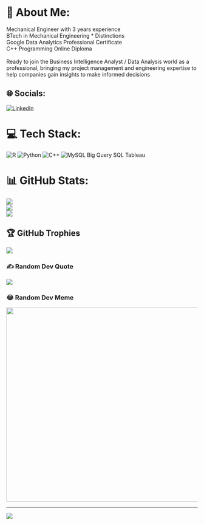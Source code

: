 # 💫 About Me:
Mechanical Engineer with 3 years experience<br>BTech in Mechanical Engineering * Distinctions<br>Google Data Analytics Professional Certificate<br>C++ Programming Online Diploma<br><br>Ready to join the Business Intelligence Analyst / Data Analysis world as a professional, bringing my project management and engineering expertise to help companies gain insights to make informed decisions


## 🌐 Socials:
[![LinkedIn](https://img.shields.io/badge/LinkedIn-%230077B5.svg?logo=linkedin&logoColor=white)](https://linkedin.com/in/https://www.linkedin.com/in/tshifhiwa-maimela-468000109) 

# 💻 Tech Stack:
![R](https://img.shields.io/badge/r-%23276DC3.svg?style=for-the-badge&logo=r&logoColor=white) ![Python](https://img.shields.io/badge/python-3670A0?style=for-the-badge&logo=python&logoColor=ffdd54) ![C++](https://img.shields.io/badge/c++-%2300599C.svg?style=for-the-badge&logo=c%2B%2B&logoColor=white) ![MySQL](https://img.shields.io/badge/mysql-%2300f.svg?style=for-the-badge&logo=mysql&logoColor=white)  Big Query SQL      Tableau
# 📊 GitHub Stats:
![](https://github-readme-stats.vercel.app/api?username=MaimelaT&theme=buefy&hide_border=false&include_all_commits=true&count_private=true)<br/>
![](https://github-readme-streak-stats.herokuapp.com/?user=MaimelaT&theme=buefy&hide_border=false)<br/>
![](https://github-readme-stats.vercel.app/api/top-langs/?username=MaimelaT&theme=buefy&hide_border=false&include_all_commits=true&count_private=true&layout=compact)

## 🏆 GitHub Trophies
![](https://github-profile-trophy.vercel.app/?username=MaimelaT&theme=juicyfresh&no-frame=false&no-bg=false&margin-w=4)

### ✍️ Random Dev Quote
![](https://quotes-github-readme.vercel.app/api?type=horizontal&theme=merko)

### 😂 Random Dev Meme
<img src="https://rm.up.railway.app/" width="512px"/>

---
[![](https://visitcount.itsvg.in/api?id=MaimelaT&icon=7&color=12)](https://visitcount.itsvg.in)
